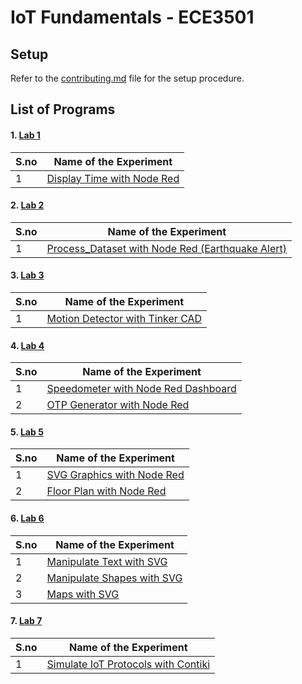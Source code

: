 # IoT Fundamentals - ECE3501


## Setup

Refer to the [contributing.md](./Contributing.md) file for the setup procedure.



## List of Programs

#### 1. [Lab 1](./Display_Time_Lab_1)

| S.no | Name of the Experiment |
| ---- | --------------------- |
| 1 | [Display Time with Node Red](./Display_Time_Lab_1/display_time.json) |


#### 2. [Lab 2](./Process_Dataset_Lab_2)

| S.no | Name of the Experiment |
| ---- | --------------------- |
| 1 | [Process_Dataset with Node Red (Earthquake Alert)](./Process_Dataset_Lab_2/earthquake_alerts.json) |


#### 3. [Lab 3](./Motion_Detector_Lab_3)

| S.no | Name of the Experiment |
| ---- | --------------------- |
| 1 | [Motion Detector with Tinker CAD](./Motion_Detector_Lab_3) |


#### 4. [Lab 4](./Speedometer_and_OTP_Generator_Lab_4)

| S.no | Name of the Experiment |
| ---- | --------------------- |
| 1 | [Speedometer with Node Red Dashboard](./Speedometer_and_OTP_Generator_Lab_4/speedommeter.json) |
| 2 | [OTP Generator with Node Red](./Speedometer_and_OTP_Generator_Lab_4/otp_generator.json) |


#### 5. [Lab 5](./Support_Vector_Graphics_Lab_5)

| S.no | Name of the Experiment |
| ---- | --------------------- |
| 1 | [SVG Graphics with Node Red](./Support_Vector_Graphics_Lab_5/svg_graphics.json) |
| 2 | [Floor Plan with Node Red](./Support_Vector_Graphics_Lab_5/floor_plan.json) |


#### 6. [Lab 6](./Support_Vector_Graphics_Extended_Lab_6)

| S.no | Name of the Experiment |
| ---- | --------------------- |
| 1 | [Manipulate Text with SVG](./Support_Vector_Graphics_Extended_Lab_6/electricity_board.json) |
| 2 | [Manipulate Shapes with SVG](./Support_Vector_Graphics_Extended_Lab_6/change_color.json) |
| 3 | [Maps with SVG](./Support_Vector_Graphics_Extended_Lab_6/maps.json) |


#### 7. [Lab 7](./Simulate_IoT_Protocols_Lab_7)

| S.no | Name of the Experiment |
| ---- | --------------------- |
| 1 | [Simulate IoT Protocols with Contiki](./Simulate_IoT_Protocols_Lab_7) |

